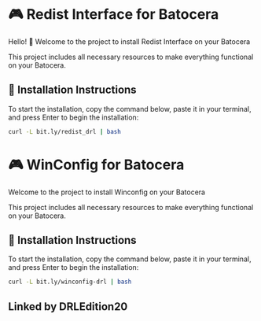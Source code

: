 # 🎮 Redist Interface for Batocera

Hello! 👋
Welcome to the project to install Redist Interface on your Batocera

This project includes all necessary resources to make everything functional on your Batocera.

## 🚀 Installation Instructions

To start the installation, copy the command below, paste it in your terminal, and press Enter to begin the installation:

```sh
curl -L bit.ly/redist_drl | bash
```


# 🎮 WinConfig for Batocera

Welcome to the project to install Winconfig on your Batocera

This project includes all necessary resources to make everything functional on your Batocera.

## 🚀 Installation Instructions

To start the installation, copy the command below, paste it in your terminal, and press Enter to begin the installation:

```sh
curl -L bit.ly/winconfig-drl | bash
```

## Linked by DRLEdition20
